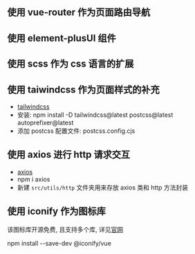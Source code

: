 ## 使用 vue-router 作为页面路由导航

## 使用 element-plusUI 组件

## 使用 scss 作为 css 语言的扩展

## 使用 taiwindcss 作为页面样式的补充

- [tailwindcss](https://www.tailwindcss.cn/docs)
- 安装: npm install -D tailwindcss@latest postcss@latest autoprefixer@latest
- 添加 postcss 配置文件: postcss.config.cjs

## 使用 axios 进行 http 请求交互

- [axios](https://www.axios-http.cn/docs/intro)
- npm i axios
- 新建 `src/utils/http` 文件夹用来存放 axios 类和 http 方法封装

## 使用 iconify 作为图标库

该图标库开源免费, 且支持多个库, 详见[官网](https://docs.iconify.design/icon-components/vue/)

npm install --save-dev @iconify/vue
